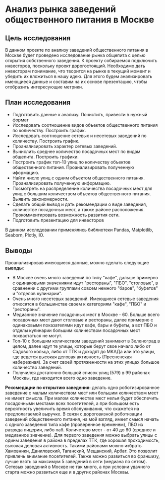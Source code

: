 # Анализ рынка заведений общественного питания в Москве

## Цель исследования

В данном проекте по анализу заведений общественного питания в Москве будет проведено исследование рынка общепита с целью открытия собственного заведения. К проекту собираемся подключить инвесторов, поскольку проект дорогостоящий. Необходимо дать инвесторам понимание, что творится на рынке в текущий момент и убедить их вложиться в нашу идею. Для этого будем анализировать имеющиеся данные и составим на их основе презентацию, чтобы отобразить интересующие метрики.

## План исследования

- Подготовить данные к анализу. Почистить, привести в нужный формат
- Исследовать соотношение видов объектов общественного питания по количеству. Построить график.
- Исследовать соотношение сетевых и несетевых заведений по количеству. Построить график.
- Проанализировать характер сетевых заведений.
- Вычислить среднее количество посадочных мест по видам общепита. Построить графики.
- Построить график топ-10 улиц по количеству объектов общественного питания. Проанализировать полученную иформацию.
- Найти число улиц с одним объектом общественного питания. Проанализировать полученную информацию.
- Посмотреть на распределение количества посадочных мест для улиц с большим количеством объектов общественного питания. Выявить закономерности.
- Сделать общий вывод и дать рекомендации о виде заведения, количестве посадочных мест, а также районе расположения. Прокомментировать возможность развития сети.
- Подготовить презентацию для инвесторов

В данном исследовании применялись библиотеки Pandas, Matplotlib, Seaborn, Plotly, IO.

## Выводы

Проанализировав имеющиеся данные, можно сделать следующие **выводы**: 
- В Москве очень много заведений по типу "кафе", дальше примерно с одинаковыми значениями идут "рестораны", "ПБО", "столовые", в сравнении с другими группами совсем немного "баров", "буфетов" и "отделов кулинарии". 
- Очень много несетевых заведений. Имеющиеся сетевые заведения относятся в большинстве своем к категориям "кафе", "ПБО" и "рестораны". 
- Медианное значение посадочных мест в Москве - 60. Больше всего посадочных мест дают столовые и рестораны, далее примерно с одинаковыми показателями идут кафе, бары и буфеты, а вот ПБО и отделы кулинарии большим количеством посадочных мест похвастаться не могут. 
- Топ-10 с большим количеством заведений занимают в Зеленоград в целом, далее идут те улицы, которые берут свое начало либо от Садового кольца, либо от ТТК и доходят до МКАДа или это улицы, где ведется высокая деловая активность (Пресненская набережная). За счет своей протяженности на этих улицах большое количество заведений. 
- Получился достаточно большой список улиц (579) в 99 районах Москвы, где находится всего одно заведение. 

**Рекомедации по открытию заведения:** 
делать одно роботизированное заведение с малым количеством мест или большим количеством мест не имеет смысла. При малом количестве мест нелья будет обеспечить посадочными местами всех посетителей, а при большом есть вероятность увеличить время обслуживания, что скажется на предполагаемой выручке. В связи с дороговизной роботизации заведений общественного питания, на мой взгляд, имеет смысл начать с одного заведения типа кафе (проверенное временем), ПБО из разряда пицерии, либо паб. Количетсво мест - от 40 до 60 (среднее и медианное значение). Для первого заведения можно выбрать улицы с одинм заведения в района в пределах ТТК, где хорошая проходимость, высокая деловая активность. Такими районами можно избрать Хамовники, Даниловский, Таганский, Мещанский, Арбат. Это позволит привлечь внимание посетителей. Также можно развиться во франшизу, лучше взять за максимум 5 заведений в сети (медиана по сетям). Сетевых заведений в Москве не так много, а при условии удачного старта можно развиться еще и в других районах Москвы.
